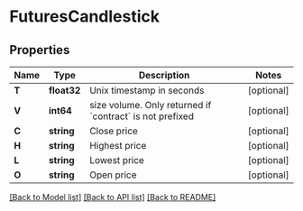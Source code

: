 # FuturesCandlestick

## Properties

Name | Type | Description | Notes
------------ | ------------- | ------------- | -------------
**T** | **float32** | Unix timestamp in seconds | [optional] 
**V** | **int64** | size volume. Only returned if &#x60;contract&#x60; is not prefixed | [optional] 
**C** | **string** | Close price | [optional] 
**H** | **string** | Highest price | [optional] 
**L** | **string** | Lowest price | [optional] 
**O** | **string** | Open price | [optional] 

[[Back to Model list]](../README.md#documentation-for-models) [[Back to API list]](../README.md#documentation-for-api-endpoints) [[Back to README]](../README.md)



